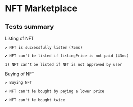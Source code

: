# NFT Marketplace

## Tests summary

  Listing of NFT  
  
    ✔ NFT is successfully listed (75ms)  
    
    ✔ NFT can't be listed if listingPrice is not paid (43ms)  
    
    1) NFT can't be listed if NFT is not approved by user  
    

  Buying of NFT  
  
    ✔ Buying NFT  
    
    ✔ NFT can't be bought by paying a lower price  
    
    ✔ NFT can't be bought twice

